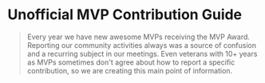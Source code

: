 # Unofficial MVP Contribution Guide

> Every year we have new awesome MVPs receiving the MVP Award. Reporting our community activities always was a source of confusion and a recurring subject in our meetings. Even veterans with 10+ years as MVPs sometimes don't agree about how to report a specific contribution, so we are creating this main point of information.
